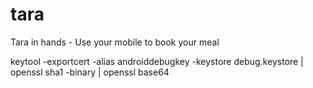 # tara
Tara in hands - Use your mobile to book your meal

keytool -exportcert -alias androiddebugkey -keystore debug.keystore | openssl sha1 -binary | openssl base64
